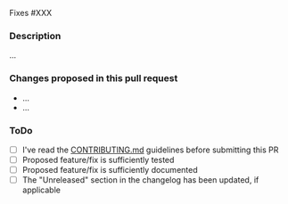 Fixes #XXX

### Description

...

### Changes proposed in this pull request

- ...
- ...

### ToDo

- [ ] I've read the [CONTRIBUTING.md](https://github.com/garritfra/qbe-rs/blob/main/CONTRIBUTING.md) guidelines before submitting this PR
- [ ] Proposed feature/fix is sufficiently tested
- [ ] Proposed feature/fix is sufficiently documented
- [ ] The "Unreleased" section in the changelog has been updated, if applicable